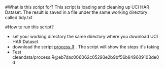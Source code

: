 #What is this script for?
  This script is loading and cleaning up UCI HAR Dataset. The result is saved in a file under the same working directory called tidy.txt

#How to run this script?
  * set your working directory the same directory where you download UCI HAR Dataset
  * download the script [process.R](https://github.com/chen64042/datasciencecoursera/blob/master/cleandata/process.R) . The script will show the steps it's taking
  * Test cleandata/process.R@eb7dac006062c05293e2b9bf56b849609103de0d
